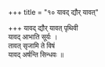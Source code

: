 +++
title = "१० यावद् द्यौर् यावत्"

+++
यावद् द्यौर् यावत् पृथिवी  
यावद् आभाति सूर्यः ।  
तावत् सृजामि ते विषं  
यावद् अर्षन्ति सिन्धवः ॥